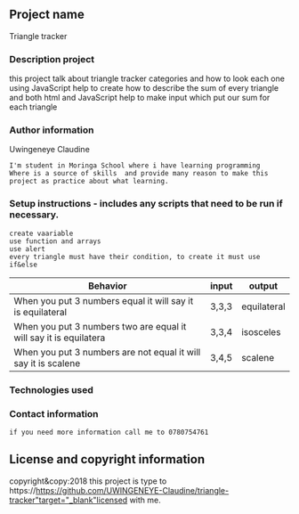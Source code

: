 ## Project name
Triangle tracker
### Description project
this project talk about triangle tracker categories and how to look each one using  JavaScript help to create how to describe the sum of every triangle and both html and JavaScript help to make input which put our sum for each triangle
### Author information 
Uwingeneye Claudine
~~~~
I'm student in Moringa School where i have learning programming 
Where is a source of skills  and provide many reason to make this project as practice about what learning.
~~~~
### Setup instructions - includes any scripts that need to be run if necessary.
~~~~
create vaariable 
use function and arrays
use alert 
every triangle must have their condition, to create it must use if&else
~~~~
| Behavior                                                          | input | output      |
|-------------------------------------------------------------------|-------|-------------|
|  When you put 3 numbers equal it will say it is equilateral       | 3,3,3 | equilateral |
| When you put 3 numbers  two are equal it will say it is equilatera| 3,3,4 | isosceles   |
| When you put 3 numbers are not equal it will say it is scalene    | 3,4,5 | scalene     |
### Technologies used
### Contact information
~~~~
if you need more information call me to 0780754761
~~~~
## License and copyright information
copyright&copy:2018 this project is type to https://https://github.com/UWINGENEYE-Claudine/triangle-tracker"target="_blank"licensed with me.
